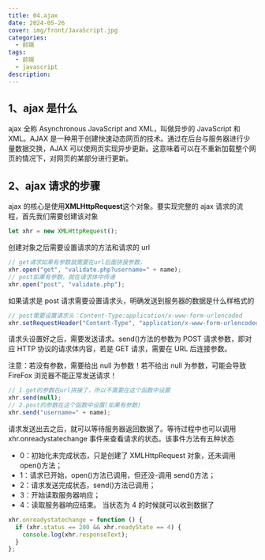 ```yaml
---
title: 04.ajax
date: 2024-05-26
cover: img/front/JavaScript.jpg
categories:
  - 前端
tags:
  - 前端
  - javascript
description:
---
```


## 1、ajax 是什么

ajax 全称 Asynchronous JavaScript and XML，叫做异步的 JavaScript 和 XML。AJAX 是一种用于创建快速动态网页的技术。通过在后台与服务器进行少量数据交换，AJAX 可以使网页实现异步更新。这意味着可以在不重新加载整个网页的情况下，对网页的某部分进行更新。

## 2、ajax 请求的步骤

ajax 的核心是使用**XMLHttpRequest**这个对象。要实现完整的 ajax 请求的流程，首先我们需要创建该对象

```javascript
let xhr = new XMLHttpRequest();
```

创建对象之后需要设置请求的方法和请求的 url

```javascript
// get请求如果有参数就需要在url后面拼接参数，
xhr.open("get", "validate.php?username=" + name);
// post如果有参数，就在请求体中传递
xhr.open("post", "validate.php");
```

如果请求是 post 请求需要设置请求头，明确发送到服务器的数据是什么样格式的

```javascript
// post需要设置请求头：Content-Type:application/x-www-form-urlencoded
xhr.setRequestHeader("Content-Type", "application/x-www-form-urlencoded");
```

请求头设置好之后，需要发送请求。send()方法的参数为 POST 请求参数，即对应 HTTP 协议的请求体内容，若是 GET 请求，需要在 URL 后连接参数。

注意：若没有参数，需要给出 null 为参数！若不给出 null 为参数，可能会导致 FireFox 浏览器不能正常发送请求！

```javascript
// 1.get的参数在url拼接了，所以不需要在这个函数中设置
xhr.send(null);
// 2.post的参数在这个函数中设置(如果有参数)
xhr.send("username=" + name);
```

请求发送出去之后，就可以等待服务器返回数据了。等待过程中也可以调用 xhr.onreadystatechange 事件来查看请求的状态。该事件方法有五种状态

- 0：初始化未完成状态，只是创建了 XMLHttpRequest 对象，还未调用 open()方法；
- 1：请求已开始，open()方法已调用，但还没-调用 send()方法；
- 2：请求发送完成状态，send()方法已调用；
- 3：开始读取服务器响应；
- 4：读取服务器响应结束。
  当状态为 4 的时候就可以收到数据了

```javascript
xhr.onreadystatechange = function () {
  if (xhr.status == 200 && xhr.readyState == 4) {
    console.log(xhr.responseText);
  }
};
```
